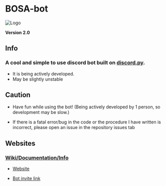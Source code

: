 # BOSA-bot

![Logo](https://cdn.discordapp.com/avatars/844755365191352358/9d8fd75f36f5bd4e2866e6fcd8acac26.png?size=128)


**Version 2.0**

## Info
### A cool and simple to use discord bot built on [discord.py](https://github.com/Rapptz/discord.py).

- It is being actively developed.
- May be slightly unstable

## Caution

- Have fun while using the bot! (Being actively developed by 1 person, so development may be slow.)

- If there is a fatal error/bug in the code or the procedure I have written is incorrect, please open an issue in the repository issues tab []()

## Websites

### [Wiki/Documentation/Info](https://github.com/absozero/BOSA-bot/wiki)

- [Website](https://absozero.github.io/BOSA-bot/)

- [Bot invite link](https://discord.com/api/oauth2/authorize?client_id=844755365191352358&permissions=8&scope=bot)
